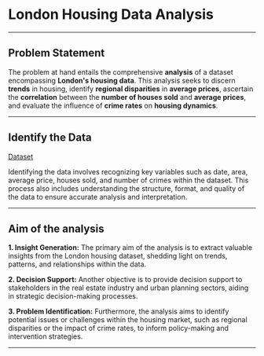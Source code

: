 # London Housing Data Analysis
-----

## Problem Statement

The problem at hand entails the comprehensive **analysis** of a dataset encompassing **London's housing data**. This analysis seeks to discern **trends** in housing, identify **regional disparities** in **average prices**, ascertain the **correlation** between the **number of houses sold** and **average prices**, and evaluate the influence of **crime rates** on **housing dynamics**.

-----

## Identify the Data

[Dataset](https://github.com/Tanay-Dwivedi/London-Housing-Data-Analysis/blob/master/house.csv)

Identifying the data involves recognizing key variables such as date, area, average price, houses sold, and number of crimes within the dataset. This process also includes understanding the structure, format, and quality of the data to ensure accurate analysis and interpretation.

-----

## Aim of the analysis

**1. Insight Generation:**
   The primary aim of the analysis is to extract valuable insights from the London housing dataset, shedding light on trends, patterns, and relationships within the data.

**2. Decision Support:**
   Another objective is to provide decision support to stakeholders in the real estate industry and urban planning sectors, aiding in strategic decision-making processes.

**3. Problem Identification:**
   Furthermore, the analysis aims to identify potential issues or challenges within the housing market, such as regional disparities or the impact of crime rates, to inform policy-making and intervention strategies.

-----